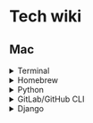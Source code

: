 # Tech wiki

## Mac

<details><summary>Terminal</summary>
<p>

##### Create zshrc

> touch ~/.zshrc

> open ~/.zshrc -a Xcode

> source ~/.zshrc

##### To customise terminal, add in zshrc

> export PS1='sd@tracklib $ '


</p>
</details>

<details><summary>Homebrew</summary>
<p>

##### Install homebrew from terminal

> ruby -e "$(curl -fsSL https://raw.githubusercontent.com/Homebrew/install/master/install)"

</p>
</details>

<details><summary>Python</summary>
<p>

##### Set python3 global, open zshrc

> open ~/.zshrc -a Xcode

and add

> alias pip=/opt/homebrew/bin/pip3

> alias python=/opt/homebrew/bin/python3

</p>
</details>

<details><summary>GitLab/GitHub CLI</summary>
<p>

- [ ] https://docs.gitlab.com/ee/gitlab-basics/start-using-git.html

> brew install gh

> brew install git

##### Login (for github not gitlab)

> gh auth login

##### Create project

> cd <project_dir>

@ SSH

> git clone git@gitlab.<company_name>.com:saurav/<repo_name>.git

@ HTTPS

> git clone https://github.com/sauravdwivedi/<repo_name>.git
  
@ CLI
  
> gh repo clone sauravdwivedi/<repo_name>

> cd <repo_name>

##### Initialise connection between project dir and git repository (redundant)

> git init

##### Add remote that tells Git where to push or pull from (redundant)

> git remote add origin git@github.com:sauravdwivedi/test.git
  
##### Check origin

> git remote -v

##### Download the latest changes in the project from origin repo (<_remote> = origin)

> git pull <_remote> <name_of_branch> # here branch refers to origin branch, from where to pull!

> git pull

##### Create a branch

> git checkout -b <name_of_branch>

##### Switch to a branch

> git checkout <name_of_branch>
  
##### Check current branch
  
> git branch

##### Work on project, make changes (e.g. load <project_dir> in PyCharm)

##### View differences

> git diff

##### View the files that have changes

> git status

##### Add local changes to staging

> git add <filename_OR_folder_name>

##### stage all files in the current directory and subdirectory

> git add .

##### Confirm that the files have been added to staging

> git status

##### Commit the staged files

> git commit -m "e.g. addded test.py in project"

##### Send changes to Git (<_remote> = origin)

> git push <_remote> <name_of_branch>

##### Merge a branch with default branch

> git checkout <default_branch>

> git merge <feature_branch>
  
##### Delete local repo after repo update
  
> cd ..

> sudo rm -r <repo_name>

</p>
</details>

<details><summary>Django</summary>
<p>

- [ ] https://edu.anarcho-copy.org/Programming%20Languages/Python/Python%20CheatSheet/beginners_python_cheat_sheet_pcc_django.pdf

- [ ] https://youtu.be/rHux0gMZ3Eg

- [ ] https://youtu.be/c708Nf0cHrs

##### Architecture

- [ ] In django, Model is models.py, Controller is views.py and View is called Templates in analogy to MVC architecture.

##### Create virtual env

> python -m venv <env_name>

> source <env_name>/bin/activate

##### Create project

> django-admin startproject <project_name> .

##### Create database

> python manage.py migrate

##### View project

> python manage.py runserver <port>

> http://127.0.0.1:8000/admin/

##### Create new app

> python manage.py startapp <app_name>

##### Update app

> cd <app_name>

> open -a Xcode models.py

##### Add app to project

> cd ..

> cd <project_name>

> open -a Xcode settings.py

> add '<app_name>'

##### Migrate updates to database

> cd ..

> python manage.py makemigrations <app_name>

> python manage.py migrate

##### Create a superuser

> python manage.py createsuperuser

##### Register a model with the admin site

> cd <app_name>

> open -a Xcode admin.py

> add 'from .models import <model_name>' and 'admin.site.register(<model_name>)'

</p>
</details>
